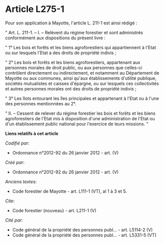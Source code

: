 # Article L275-1

Pour son application à Mayotte, l'article L. 211-1 est ainsi rédigé : 

" Art. L. 211-1. – I. – Relèvent du régime forestier et sont administrés conformément aux dispositions du présent livre : 

" 1° Les bois et forêts et les biens agroforestiers qui appartiennent à l'Etat ou sur lesquels l'Etat a des droits de
propriété indivis ; 

" 2° Les bois et forêts et les biens agroforestiers, appartenant aux personnes morales de droit public, ou aux personnes que
celles-ci contrôlent directement ou indirectement, et notamment au Département de Mayotte ou aux communes, ainsi qu'aux
établissements d'utilité publique, sociétés mutualistes et caisses d'épargne, ou sur lesquels ces collectivités et autres
personnes morales ont des droits de propriété indivis ; 

" 3° Les îlots entourant les îles principales et appartenant à l'Etat ou à l'une des personnes mentionnées au 2°. 

" II. – Cessent de relever du régime forestier les bois et forêts et les biens agroforestiers de l'Etat mis à disposition
d'une administration de l'Etat ou d'un établissement public national pour l'exercice de leurs missions. "

**Liens relatifs à cet article**

_Codifié par_:

  - Ordonnance n°2012-92 du 26 janvier 2012 - art. (V)

_Créé par_:

  - Ordonnance n°2012-92 du 26 janvier 2012 - art. (V)

_Anciens textes_:

  - Code forestier de Mayotte - art. L111-1 (VT), al 1 à 3 et 5.

_Cite_:

  - Code forestier (nouveau) - art. L211-1 (V)

_Cité par_:

  - Code général de la propriété des personnes publ... - art. L5114-2 (V)
  - Code général de la propriété des personnes publ... - art. L5331-5 (VT)
